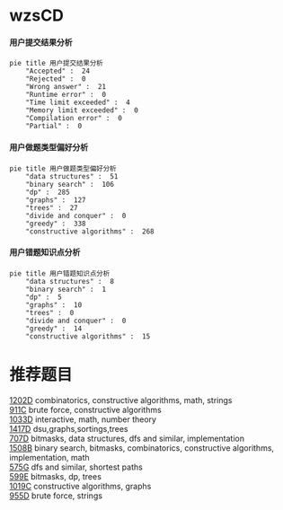 # wzsCD

<!-- tabs:start -->



#### **用户提交结果分析**

```mermaid
pie title 用户提交结果分析
    "Accepted" :  24
    "Rejected" :  0
    "Wrong answer" :  21
    "Runtime error" :  0
    "Time limit exceeded" :  4
    "Memory limit exceeded" :  0
    "Compilation error" :  0
    "Partial" :  0
```

#### **用户做题类型偏好分析**

```mermaid
pie title 用户做题类型偏好分析
    "data structures" :  51
    "binary search" :  106
    "dp" :  285
    "graphs" :  127
    "trees" :  27
    "divide and conquer" :  0
    "greedy" :  338
    "constructive algorithms" :  268
```
#### **用户错题知识点分析**

```mermaid
pie title 用户错题知识点分析
    "data structures" :  8
    "binary search" :  1
    "dp" :  5
    "graphs" :  10
    "trees" :  0
    "divide and conquer" :  0
    "greedy" :  14
    "constructive algorithms" :  15
```



<!-- tabs:end -->
# 推荐题目
[1202D](https://codeforces.com/contest/1202/problem/D)		combinatorics,
                        constructive algorithms,
                        math,
                        strings		  
[911C](https://codeforces.com/contest/911/problem/C)		brute force,
                        constructive algorithms		  
[1033D](https://codeforces.com/contest/1033/problem/D)		interactive,
                        math,
                        number theory		  
[1417D](https://codeforces.com/contest/1417/problem/D)		dsu,graphs,sortings,trees		  
[707D](https://codeforces.com/contest/707/problem/D)		bitmasks,
                        data structures,
                        dfs and similar,
                        implementation		  
[1508B](https://codeforces.com/contest/1508/problem/B)		binary search,
                        bitmasks,
                        combinatorics,
                        constructive algorithms,
                        implementation,
                        math		  
[575G](https://codeforces.com/contest/575/problem/G)		dfs and similar,
                        shortest paths		  
[599E](https://codeforces.com/contest/599/problem/E)		bitmasks,
                        dp,
                        trees		  
[1019C](https://codeforces.com/contest/1019/problem/C)		constructive algorithms,
                        graphs		  
[955D](https://codeforces.com/contest/955/problem/D)		brute force,
                        strings		  
